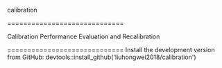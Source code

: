 calibration
 
 =============================
 
 Calibration Performance Evaluation and Recalibration
 
 =============================
 Install the development version from GitHub:
 devtools::install_github('liuhongwei2018/calibration')
 
 